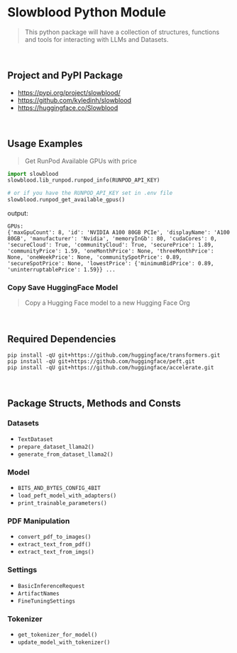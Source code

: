# Slowblood Python Module

> This python package will have a collection of structures, functions and tools for interacting with LLMs and Datasets.

<br>

## Project and PyPI Package 
- https://pypi.org/project/slowblood/
- https://github.com/kyledinh/slowblood
- https://huggingface.co/Slowblood

<br>

## Usage Examples

> Get RunPod Available GPUs with price
```python
import slowblood
slowblood.lib_runpod.runpod_info(RUNPOD_API_KEY)

# or if you have the RUNPOD_API_KEY set in .env file
slowblood.runpod_get_available_gpus()
```

output:
```
GPUs: 
{'maxGpuCount': 8, 'id': 'NVIDIA A100 80GB PCIe', 'displayName': 'A100 80GB', 'manufacturer': 'Nvidia', 'memoryInGb': 80, 'cudaCores': 0, 'secureCloud': True, 'communityCloud': True, 'securePrice': 1.89, 'communityPrice': 1.59, 'oneMonthPrice': None, 'threeMonthPrice': None, 'oneWeekPrice': None, 'communitySpotPrice': 0.89, 'secureSpotPrice': None, 'lowestPrice': {'minimumBidPrice': 0.89, 'uninterruptablePrice': 1.59}} ...
```

### Copy Save HuggingFace Model
> Copy a Hugging Face model to a new Hugging Face Org


<br>

## Required Dependencies

```
pip install -qU git+https://github.com/huggingface/transformers.git
pip install -qU git+https://github.com/huggingface/peft.git
pip install -qU git+https://github.com/huggingface/accelerate.git
```

<br>

## Package Structs, Methods and Consts 

### Datasets 

- `TextDataset`
- `prepare_dataset_llama2()`
- `generate_from_dataset_llama2()`

### Model

- `BITS_AND_BYTES_CONFIG_4BIT`
- `load_peft_model_with_adapters()` 
- `print_trainable_parameters()`

### PDF Manipulation 

- `convert_pdf_to_images()`
- `extract_text_from_pdf()` 
- `extract_text_from_imgs()`

### Settings

- `BasicInferenceRequest`
- `ArtifactNames`
- `FineTuningSettings`

### Tokenizer

- `get_tokenizer_for_model()`
- `update_model_with_tokenizer()`


